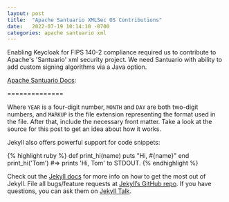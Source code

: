 ```yaml
---
layout: post
title:  "Apache Santuario XMLSec OS Contributions"
date:   2022-07-19 10:14:10 -0700
categories: apache santuario xml
---
```

Enabling Keycloak for FIPS 140-2 compliance required us to contribute to Apache's 'Santuario' xml security project. We need Santuario with ability to add custom signing algorithms via a Java option. 

[Apache Santuario Docs][Apache Santuario Docs]:


==============

Where `YEAR` is a four-digit number, `MONTH` and `DAY` are both two-digit numbers, and `MARKUP` is the file extension representing the format used in the file. After that, include the necessary front matter. Take a look at the source for this post to get an idea about how it works.

Jekyll also offers powerful support for code snippets:

{% highlight ruby %}
def print_hi(name)
  puts "Hi, #{name}"
end
print_hi('Tom')
#=> prints 'Hi, Tom' to STDOUT.
{% endhighlight %}

Check out the [Jekyll docs][jekyll-docs] for more info on how to get the most out of Jekyll. File all bugs/feature requests at [Jekyll’s GitHub repo][jekyll-gh]. If you have questions, you can ask them on [Jekyll Talk][jekyll-talk].

[jekyll-docs]: https://jekyllrb.com/docs/home
[jekyll-gh]:   https://github.com/jekyll/jekyll
[jekyll-talk]: https://talk.jekyllrb.com/
[BCFIPS-Docs]: https://www.bouncycastle.org/fips-java/
[Apache Santuario Docs]: https://santuario.apache.org/